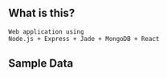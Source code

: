 ## What is this?
    Web application using
    Node.js + Express + Jade + MongoDB + React

## Sample Data


